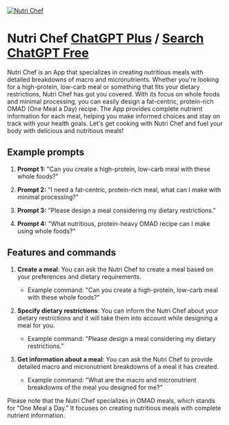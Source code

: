 
[![Nutri Chef](https://files.oaiusercontent.com/file-yQ2JovpGv2kn41BnL6A0Yppa?se=2123-10-18T15%3A13%3A39Z&sp=r&sv=2021-08-06&sr=b&rscc=max-age%3D31536000%2C%20immutable&rscd=attachment%3B%20filename%3D71385a07-3656-48cd-88d2-40f8948d8c50.png&sig=bpVTXU/52/fLPKpBL2qYLoDwehK8uFQyqoNk9JI1%2BUI%3D)](https://chat.openai.com/g/g-yfGGEGfIP-nutri-chef)

# Nutri Chef [ChatGPT Plus](https://chat.openai.com/g/g-yfGGEGfIP-nutri-chef) / [Search ChatGPT Free](https://gptcall.net/index.html#/?search=Nutri%20Chef)

Nutri Chef is an App that specializes in creating nutritious meals with detailed breakdowns of macro and micronutrients. Whether you're looking for a high-protein, low-carb meal or something that fits your dietary restrictions, Nutri Chef has got you covered. With its focus on whole foods and minimal processing, you can easily design a fat-centric, protein-rich OMAD (One Meal a Day) recipe. The App provides complete nutrient information for each meal, helping you make informed choices and stay on track with your health goals. Let's get cooking with Nutri Chef and fuel your body with delicious and nutritious meals!

## Example prompts

1. **Prompt 1:** "Can you create a high-protein, low-carb meal with these whole foods?"

2. **Prompt 2:** "I need a fat-centric, protein-rich meal, what can I make with minimal processing?"

3. **Prompt 3:** "Please design a meal considering my dietary restrictions."

4. **Prompt 4:** "What nutritious, protein-heavy OMAD recipe can I make using whole foods?"


## Features and commands

1. **Create a meal**: You can ask the Nutri Chef to create a meal based on your preferences and dietary requirements.
   - Example command: "Can you create a high-protein, low-carb meal with these whole foods?"

2. **Specify dietary restrictions**: You can inform the Nutri Chef about your dietary restrictions and it will take them into account while designing a meal for you.
   - Example command: "Please design a meal considering my dietary restrictions."

3. **Get information about a meal**: You can ask the Nutri Chef to provide detailed macro and micronutrient breakdowns of a meal it has created.
   - Example command: "What are the macro and micronutrient breakdowns of the meal you designed for me?"

Please note that the Nutri Chef specializes in OMAD meals, which stands for "One Meal a Day." It focuses on creating nutritious meals with complete nutrient information.


